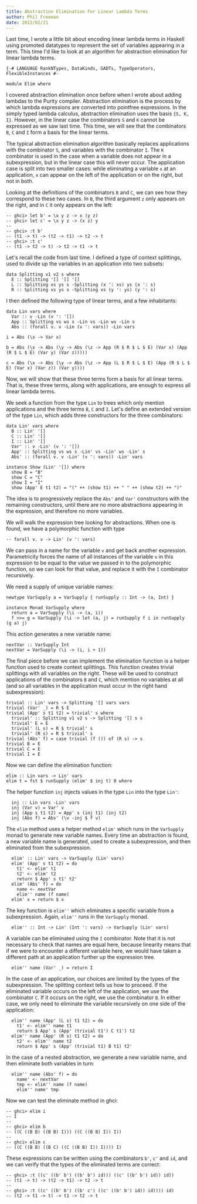 ```yaml
---
title: Abstraction Elimination For Linear Lambda Terms
author: Phil Freeman
date: 2012/02/21
---
```


Last time, I wrote a little bit about encoding linear lambda terms in Haskell using promoted datatypes to represent the set of variables appearing in a term. This time I\'d like to look at an algorithm for abstraction elimination for linear lambda terms.

~~~{.haskell}
{-# LANGUAGE RankNTypes, DataKinds, GADTs, TypeOperators, FlexibleInstances #-

module Elim where
~~~

I covered abstraction elimination once before when I wrote about adding lambdas to the Purity compiler. Abstraction elimination is the process by which lambda expressions are converted into pointfree expressions. In the simply typed lambda calculus, abstraction elimination uses the basis `{S, K, I}`. However, in the linear case the combinators `S` and `K` cannot be expressed as we saw last time. This time, we will see that the combinators `B`, `C` and `I` form a basis for the linear terms.

The typical abstraction elimination algorithm basically replaces applications with the combinator `S`, and variables with the combinator `I`. The `K` combinator is used in the case when a variable does not appear in a subexpression, but in the linear case this will never occur. The application case is split into two smaller cases: while eliminating a variable `x` at an application, `x` can appear on the left of the application or on the right, but not in both.

Looking at the definitions of the combinators `B` and `C`, we can see how they correspond to these two cases. In `B`, the third argument `z` only appears on the right, and in `C` it only appears on the left:

~~~
-- ghci> let b' = \x y z -> x (y z)
-- ghci> let c' = \x y z -> (x z) y
-- 
-- ghci> :t b'
-- (t1 -> t) -> (t2 -> t1) -> t2 -> t
-- ghci> :t c'
-- (t1 -> t2 -> t) -> t2 -> t1 -> t
~~~

Let's recall the code from last time. I defined a type of context splittings, used to divide up the variables in an application into two subsets:

~~~{.haskell}
data Splitting v1 v2 s where
  E :: Splitting '[] '[] '[]
  L :: Splitting xs ys s -Splitting (x ': xs) ys (x ': s)
  R :: Splitting xs ys s -Splitting xs (y ': ys) (y ': s)
~~~

I then defined the following type of linear terms, and a few inhabitants:

~~~{.haskell}
data Lin vars where
  Var :: v -Lin (v ': '[])
  App :: Splitting vs ws s -Lin vs -Lin ws -Lin s
  Abs :: (forall v. v -Lin (v ': vars)) -Lin vars

i = Abs (\x -> Var x)

b = Abs (\x -> Abs (\y -> Abs (\z -> App (R $ R $ L $ E) (Var x) (App (R $ L $ E) (Var y) (Var z)))))

c = Abs (\x -> Abs (\y -> Abs (\z -> App (L $ R $ L $ E) (App (R $ L $ E) (Var x) (Var z)) (Var y))))
~~~

Now, we will show that these three terms form a basis for all linear terms. That is, these three terms, along with applications, are enough to express all linear lambda terms.

We seek a function from the type `Lin` to trees which only mention applications and the three terms `B`, `C` and `I`. Let's define an extended version of the type `Lin`, which adds three constructors for the three combinators:

~~~{.haskell}
data Lin' vars where
  B :: Lin' '[]
  C :: Lin' '[]
  I :: Lin' '[]
  Var' :: v -Lin' (v ': '[])
  App' :: Splitting vs ws s -Lin' vs -Lin' ws -Lin' s
  Abs' :: (forall v. v -Lin' (v ': vars)) -Lin' vars

instance Show (Lin' '[]) where
  show B = "B"
  show C = "C"
  show I = "I"
  show (App' E t1 t2) = "(" ++ (show t1) ++ " " ++ (show t2) ++ ")"
~~~

The idea is to progressively replace the `Abs'` and `Var'` constructors with the remaining constructors, until there are no more abstractions appearing in the expression, and therefore no more variables.

We will walk the expression tree looking for abstractions. When one is found, we have a polymorphic function with type

~~~
-- forall v. v -> Lin' (v ': vars)
~~~

We can pass in a name for the variable `v` and get back another expression. Parametricity forces the name of all instances of the variable `v` in this expression to be equal to the value we passed in to the polymorphic function, so we can look for that value, and replace it with the `I` combinator recursively.

We need a supply of unique variable names:

~~~{.haskell}
newtype VarSupply a = VarSupply { runSupply :: Int -> (a, Int) }

instance Monad VarSupply where
  return a = VarSupply (\i -> (a, i))
  f >>= g = VarSupply (\i -> let (a, j) = runSupply f i in runSupply (g a) j)
~~~

This action generates a new variable name:

~~~{.haskell}
nextVar :: VarSupply Int
nextVar = VarSupply (\i -> (i, i + 1))
~~~

The final piece before we can implement the elimination function is a helper function used to create context splittings. This function creates trivial splittings with all variables on the right. These will be used to construct applications of the combinators `B` and `C`, which mention no variables at all (and so all variables in the application must occur in the right hand subexpression):

~~~{.haskell}
trivial :: Lin' vars -> Splitting '[] vars vars
trivial (Var' _) = R $ E
trivial (App' s t1 t2) = trivial' s where
  trivial' :: Splitting v1 v2 s -> Splitting '[] s s
  trivial' E = E
  trivial' (L s) = R $ trivial' s
  trivial' (R s) = R $ trivial' s
trivial (Abs' f) = case trivial (f ()) of (R s) -> s
trivial B = E
trivial C = E
trivial I = E
~~~

Now we can define the elimination function:

~~~{.haskell}
elim :: Lin vars -> Lin' vars
elim t = fst $ runSupply (elim' $ inj t) 0 where
~~~

The helper function `inj` injects values in the type `Lin` into the type `Lin'`:

~~~{.haskell}
  inj :: Lin vars -Lin' vars
  inj (Var v) = Var' v
  inj (App s t1 t2) = App' s (inj t1) (inj t2)
  inj (Abs f) = Abs' (\v -inj $ f v)
~~~

The `elim` method uses a helper method `elim'` which runs in the `VarSupply` monad to generate new variable names. Every time an abstraction is found, a new variable name is generated, used to create a subexpression, and then eliminated from the subexpression.

~~~{.haskell}
  elim' :: Lin' vars -> VarSupply (Lin' vars)
  elim' (App' s t1 t2) = do
    t1' <- elim' t1
    t2' <- elim' t2
    return $ App' s t1' t2'
  elim' (Abs' f) = do
    name <- nextVar
    elim'' name (f name)
  elim' x = return $ x
~~~

The key function is `elim''` which eliminates a specific variable from a subexpression. Again, `elim''` runs in the `VarSupply` monad.

~~~{.haskell}
  elim'' :: Int -> Lin' (Int ': vars) -> VarSupply (Lin' vars)
~~~

A variable can be eliminated using the `I` combinator. Note that it is not necessary to check that names are equal here, because linearity means that if we were to encounter a different variable here, we would have taken a different path at an application further up the expression tree.

~~~{.haskell}
  elim'' name (Var' _) = return I
~~~

In the case of an application, our choices are limited by the types of the subexpression. The splitting context tells us how to proceed. If the eliminated variable occurs on the left of the application, we use the combinator `C`. If it occurs on the right, we use the combinator `B`. In either case, we only need to eliminate the variable recursively on one side of the application:

~~~{.haskell}
  elim'' name (App' (L s) t1 t2) = do
    t1' <- elim'' name t1
    return $ App' s (App' (trivial t1') C t1') t2
  elim'' name (App' (R s) t1 t2) = do
    t2' <- elim'' name t2
    return $ App' s (App' (trivial t1) B t1) t2'
~~~

In the case of a nested abstraction, we generate a new variable name, and then eliminate both variables in turn:

~~~{.haskell}
  elim'' name (Abs' f) = do
    name' <- nextVar
    tmp <- elim'' name (f name)
    elim'' name' tmp
~~~

Now we can test the eliminate method in ghci:

~~~
-- ghci> elim i
-- I
--
-- ghci> elim b
-- ((C ((B B) ((B B) I))) ((C ((B B) I)) I))
--
-- ghci> elim c
-- ((C ((B B) ((B C) ((C ((B B) I)) I)))) I)
~~~

These expressions can be written using the combinators `b'`, `c'` and `id`, and we can verify that the types of the eliminated terms are correct:

~~~
-- ghci> :t ((c' ((b' b') ((b' b') id))) ((c' ((b' b') id)) id))
-- (t1 -> t) -> (t2 -> t1) -> t2 -> t
-- 
-- ghci> :t ((c' ((b' b') ((b' c') ((c' ((b' b') id)) id)))) id)
-- (t2 -> t1 -> t) -> t1 -> t2 -> t
~~~
